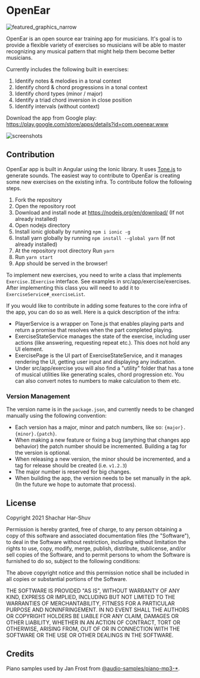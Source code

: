 # OpenEar
![featured_graphics_narrow](https://user-images.githubusercontent.com/4821858/142941962-efc78796-cc85-4224-8baa-a3faaee9f6f4.png)


OpenEar is an open source ear training app for musicians. It's goal is to provide a flexible variety of exercises so musicians will be able to master recognizing any musical pattern that might help them become better musicians. 

Currently includes the following built in exercises:

1. Identify notes & melodies in a tonal context 
2. Identify chord & chord progressions in a tonal context
3. Identify chord types (minor / major)
4. Identify a triad chord inversion in close position
5. Identify intervals (without context)

Download the app from Google play: https://play.google.com/store/apps/details?id=com.openear.www

![screenshots](https://user-images.githubusercontent.com/4821858/142942603-4fb8e1cd-49b7-4029-b8f0-1f60a93e0cab.png)


## Contribution

OpenEar app is built in Angular using the Ionic library. It uses [Tone.js](https://tonejs.github.io/) to generate sounds.
The easiest way to contribute to OpenEar is creating some new exercises on the existing infra. 
To contribute follow the following steps.

1. Fork the repository
2. Open the repository root
3. Download and install node at https://nodejs.org/en/download/ (If not already installed)
4. Open nodejs directory
5. Install ionic globally by running `npm i ionic -g`
6. Install yarn globally by running `npm install --global yarn` (If not already installed)
7. At the repository root directory Run `yarn`
8. Run `yarn start`
9. App should be served in the browser!

To implement new exercises, you need to write a class that implements `Exercise.IExercise` interface. See examples in src/app/exercise/exercises.
After implementing this class you will need to add it to `ExerciseService#_exerciseList`.

If you would like to contribute in adding some features to the core infra of the app, you can do so as well. Here is a quick description of the infra:
- PlayerService is a wrapper on Tone.js that enables playing parts and return a promise that resolves when the part completed playing.
- ExerciseStateService manages the state of the exercise, including user actions (like answering, requesting repeat etc.). This does not hold any UI element. 
- ExercisePage is the UI part of ExerciseStateService, and it manages rendering the UI, getting user input and displaying any indication. 
- Under src/app/exercise you will also find a "utility" folder that has a tone of musical utilities like generating scales, chord progression etc. You can also convert notes to numbers to make calculation to them etc. 

### Version Management

The version name is in the `package.json`, and currently needs to be changed manually using the following convention:
* Each version has a major, minor and patch numbers, like so: `{major}.{minor}.{patch}`.
* When making a new feature or fixing a bug (anything that changes app behavior) the patch number should be incremented. Building a tag for the version is optional.
* When releasing a new version, the minor should be incremented, and a tag for release should be created (i.e. `v1.2.3`)
* The major number is reserved for big changes.
* When building the app, the version needs to be set manually in the apk. (In the future we hope to automate that process).


## License

Copyright 2021 Shachar Har-Shuv

Permission is hereby granted, free of charge, to any person obtaining a copy of this software and associated documentation files (the "Software"), to deal in the Software without restriction, including without limitation the rights to use, copy, modify, merge, publish, distribute, sublicense, and/or sell copies of the Software, and to permit persons to whom the Software is furnished to do so, subject to the following conditions:

The above copyright notice and this permission notice shall be included in all copies or substantial portions of the Software.

THE SOFTWARE IS PROVIDED "AS IS", WITHOUT WARRANTY OF ANY KIND, EXPRESS OR IMPLIED, INCLUDING BUT NOT LIMITED TO THE WARRANTIES OF MERCHANTABILITY, FITNESS FOR A PARTICULAR PURPOSE AND NONINFRINGEMENT. IN NO EVENT SHALL THE AUTHORS OR COPYRIGHT HOLDERS BE LIABLE FOR ANY CLAIM, DAMAGES OR OTHER LIABILITY, WHETHER IN AN ACTION OF CONTRACT, TORT OR OTHERWISE, ARISING FROM, OUT OF OR IN CONNECTION WITH THE SOFTWARE OR THE USE OR OTHER DEALINGS IN THE SOFTWARE.

## Credits

Piano samples used by Jan Frost from [@audio-samples/piano-mp3-*](https://github.com/darosh/samples-piano-mp3]).
